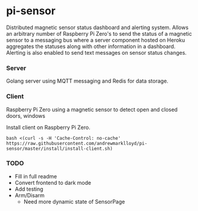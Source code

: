 # pi-sensor

Distributed magnetic sensor status dashboard and alerting system. Allows an arbitrary number of Raspberry Pi Zero's to send the status of a magnetic sensor to a messaging bus where a server component hosted on Heroku aggregates the statuses along with other information in a dashboard. Alerting is also enabled to send text messages on sensor status changes.

### Server

Golang server using MQTT messaging and Redis for data storage.

### Client

Raspberry Pi Zero using a magnetic sensor to detect open and closed doors, windows

Install client on Raspberry Pi Zero.

```
bash <(curl -s -H 'Cache-Control: no-cache' https://raw.githubusercontent.com/andrewmarklloyd/pi-sensor/master/install/install-client.sh)
```

### TODO

- Fill in full readme
- Convert frontend to dark mode
- Add testing
- Arm/Disarm
    - Need more dynamic state of SensorPage
